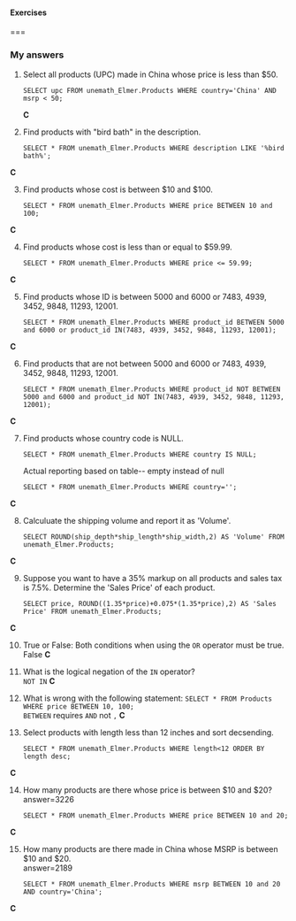 #### Exercises


===
### My answers
1. Select all products (UPC) made in China whose price is less than $50.  
    ```
    SELECT upc FROM unemath_Elmer.Products WHERE country='China' AND msrp < 50;
    ```
      __C__


2. Find products with "bird bath" in the description.  
    ```
    SELECT * FROM unemath_Elmer.Products WHERE description LIKE '%bird bath%';
    ```
  __C__

3. Find products whose cost is between $10 and $100.  
    ```
    SELECT * FROM unemath_Elmer.Products WHERE price BETWEEN 10 and 100;
    ```
  __C__

4. Find products whose cost is less than or equal to $59.99.  
    ```
    SELECT * FROM unemath_Elmer.Products WHERE price <= 59.99;
    ```
  __C__



5. Find products whose ID is between 5000 and 6000 or 7483, 4939, 3452, 9848, 11293, 12001.  
    ```
    SELECT * FROM unemath_Elmer.Products WHERE product_id BETWEEN 5000 and 6000 or product_id IN(7483, 4939, 3452, 9848, 11293, 12001);
    ```
  __C__


6. Find products that are not between 5000 and 6000 or 7483, 4939, 3452, 9848, 11293, 12001.  
    ```
    SELECT * FROM unemath_Elmer.Products WHERE product_id NOT BETWEEN 5000 and 6000 and product_id NOT IN(7483, 4939, 3452, 9848, 11293, 12001);
    ```
  __C__

7. Find products whose country code is NULL.  
    ```
    SELECT * FROM unemath_Elmer.Products WHERE country IS NULL;
    ```  
    Actual reporting based on table-- empty instead of null  
    ```
    SELECT * FROM unemath_Elmer.Products WHERE country='';
    ```
  __C__


8. Calculuate the shipping volume and report it as 'Volume'.  
    ```
    SELECT ROUND(ship_depth*ship_length*ship_width,2) AS 'Volume' FROM unemath_Elmer.Products;
    ```
  __C__


9. Suppose you want to have a 35% markup on all products and sales tax is 7.5%.  Determine the 'Sales Price' of each product.  
    ```
    SELECT price, ROUND((1.35*price)+0.075*(1.35*price),2) AS 'Sales Price' FROM unemath_Elmer.Products;
    ```
  __C__


10. True or False: Both conditions when using the `OR` operator must be true.  
    False
  __C__


11. What is the logical negation of the `IN` operator?  
    `NOT IN`
  __C__


12. What is wrong with the following statement: `SELECT * FROM Products WHERE price BETWEEN 10, 100;`  
    `BETWEEN` requires `AND` not `,`
  __C__


13. Select products with length less than 12 inches and sort decsending.  
    ```
    SELECT * FROM unemath_Elmer.Products WHERE length<12 ORDER BY length desc;
    ```
  __C__


14. How many products are there whose price is between $10 and $20?  
    answer=3226  
    ```
    SELECT * FROM unemath_Elmer.Products WHERE price BETWEEN 10 and 20;
    ```
  __C__

15. How many products are there made in China whose MSRP is between $10 and $20.  
    answer=2189  
    ```
    SELECT * FROM unemath_Elmer.Products WHERE msrp BETWEEN 10 and 20 AND country='China';
    ```
  __C__

